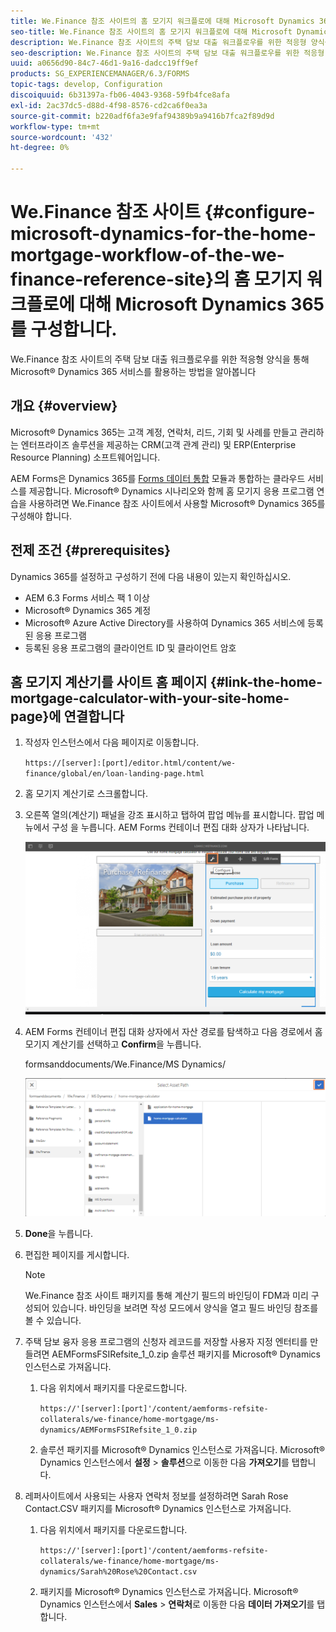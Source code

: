 ```yaml
---
title: We.Finance 참조 사이트의 홈 모기지 워크플로에 대해 Microsoft Dynamics 365를 구성합니다
seo-title: We.Finance 참조 사이트의 홈 모기지 워크플로에 대해 Microsoft Dynamics 365를 구성합니다
description: We.Finance 참조 사이트의 주택 담보 대출 워크플로우를 위한 적응형 양식을 통해 Microsoft® Dynamics 365 서비스를 활용하는 방법을 알아봅니다
seo-description: We.Finance 참조 사이트의 주택 담보 대출 워크플로우를 위한 적응형 양식을 통해 Microsoft® Dynamics 365 서비스를 활용하는 방법을 알아봅니다
uuid: a0656d90-84c7-46d1-9a16-dadcc19ff9ef
products: SG_EXPERIENCEMANAGER/6.3/FORMS
topic-tags: develop, Configuration
discoiquuid: 6b31397a-fb06-4043-9368-59fb4fce8afa
exl-id: 2ac37dc5-d88d-4f98-8576-cd2ca6f0ea3a
source-git-commit: b220adf6fa3e9faf94389b9a9416b7fca2f89d9d
workflow-type: tm+mt
source-wordcount: '432'
ht-degree: 0%

---
```


# We.Finance 참조 사이트 {#configure-microsoft-dynamics-for-the-home-mortgage-workflow-of-the-we-finance-reference-site}의 홈 모기지 워크플로에 대해 Microsoft Dynamics 365를 구성합니다.

We.Finance 참조 사이트의 주택 담보 대출 워크플로우를 위한 적응형 양식을 통해 Microsoft® Dynamics 365 서비스를 활용하는 방법을 알아봅니다

## 개요 {#overview}

Microsoft® Dynamics 365는 고객 계정, 연락처, 리드, 기회 및 사례를 만들고 관리하는 엔터프라이즈 솔루션을 제공하는 CRM(고객 관계 관리) 및 ERP(Enterprise Resource Planning) 소프트웨어입니다.

AEM Forms은 Dynamics 365를 [Forms 데이터 통합](/help/forms/using/data-integration.md) 모듈과 통합하는 클라우드 서비스를 제공합니다. Microsoft® Dynamics 시나리오와 함께 홈 모기지 응용 프로그램 연습을 사용하려면 We.Finance 참조 사이트에서 사용할 Microsoft® Dynamics 365를 구성해야 합니다.

## 전제 조건 {#prerequisites}

Dynamics 365를 설정하고 구성하기 전에 다음 내용이 있는지 확인하십시오.

* AEM 6.3 Forms 서비스 팩 1 이상
* Microsoft® Dynamics 365 계정
* Microsoft® Azure Active Directory를 사용하여 Dynamics 365 서비스에 등록된 응용 프로그램
* 등록된 응용 프로그램의 클라이언트 ID 및 클라이언트 암호

## 홈 모기지 계산기를 사이트 홈 페이지 {#link-the-home-mortgage-calculator-with-your-site-home-page}에 연결합니다

1. 작성자 인스턴스에서 다음 페이지로 이동합니다.

   `https://[server]:[port]/editor.html/content/we-finance/global/en/loan-landing-page.html`

1. 홈 모기지 계산기로 스크롤합니다.
1. 오른쪽 열의(계산기) 패널을 강조 표시하고 탭하여 팝업 메뉴를 표시합니다. 팝업 메뉴에서 구성 을 누릅니다. AEM Forms 컨테이너 편집 대화 상자가 나타납니다.

   ![calculateorconfigurepanel](assets/calculatorconfigurepanel.png)

1. AEM Forms 컨테이너 편집 대화 상자에서 자산 경로를 탐색하고 다음 경로에서 홈 모기지 계산기를 선택하고 **Confirm**&#x200B;을 누릅니다.

   formsanddocuments/We.Finance/MS Dynamics/

   ![selectassetpath](assets/selectassetpath.png)

1. **Done**&#x200B;을 누릅니다.
1. 편집한 페이지를 게시합니다.

   >[!NOTE]
   >
   >We.Finance 참조 사이트 패키지를 통해 계산기 필드의 바인딩이 FDM과 미리 구성되어 있습니다. 바인딩을 보려면 작성 모드에서 양식을 열고 필드 바인딩 참조를 볼 수 있습니다.

1. 주택 담보 융자 응용 프로그램의 신청자 레코드를 저장할 사용자 지정 엔터티를 만들려면 AEMFormsFSIRefsite_1_0.zip 솔루션 패키지를 Microsoft® Dynamics 인스턴스로 가져옵니다.

   1. 다음 위치에서 패키지를 다운로드합니다.

      `https://'[server]:[port]'/content/aemforms-refsite-collaterals/we-finance/home-mortgage/ms-dynamics/AEMFormsFSIRefsite_1_0.zip`

   1. 솔루션 패키지를 Microsoft® Dynamics 인스턴스로 가져옵니다. Microsoft® Dynamics 인스턴스에서 **설정** > **솔루션**&#x200B;으로 이동한 다음 **가져오기**&#x200B;를 탭합니다.

1. 레퍼사이트에서 사용되는 사용자 연락처 정보를 설정하려면 Sarah Rose Contact.CSV 패키지를 Microsoft® Dynamics 인스턴스로 가져옵니다.

   1. 다음 위치에서 패키지를 다운로드합니다.

      `https://'[server]:[port]'/content/aemforms-refsite-collaterals/we-finance/home-mortgage/ms-dynamics/Sarah%20Rose%20Contact.csv`

   1. 패키지를 Microsoft® Dynamics 인스턴스로 가져옵니다. Microsoft® Dynamics 인스턴스에서 **Sales** > **연락처**&#x200B;로 이동한 다음 **데이터 가져오기**&#x200B;를 탭합니다.
